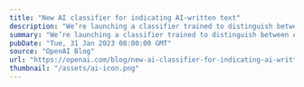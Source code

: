```yaml
---
title: "New AI classifier for indicating AI-written text"
description: "We’re launching a classifier trained to distinguish between AI-written and human-written text."
summary: "We’re launching a classifier trained to distinguish between AI-written and human-written text."
pubDate: "Tue, 31 Jan 2023 08:00:00 GMT"
source: "OpenAI Blog"
url: "https://openai.com/blog/new-ai-classifier-for-indicating-ai-written-text"
thumbnail: "/assets/ai-icon.png"
---
```


